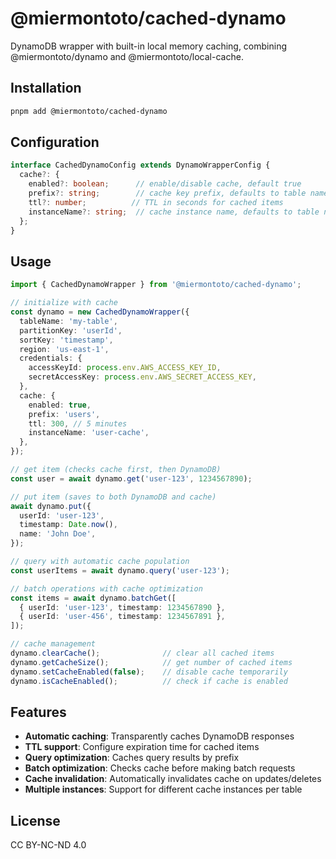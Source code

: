 # @miermontoto/cached-dynamo

DynamoDB wrapper with built-in local memory caching, combining @miermontoto/dynamo and @miermontoto/local-cache.

## Installation

```bash
pnpm add @miermontoto/cached-dynamo
```

## Configuration

```typescript
interface CachedDynamoConfig extends DynamoWrapperConfig {
  cache?: {
    enabled?: boolean;      // enable/disable cache, default true
    prefix?: string;        // cache key prefix, defaults to table name
    ttl?: number;          // TTL in seconds for cached items
    instanceName?: string;  // cache instance name, defaults to table name
  };
}
```

## Usage

```typescript
import { CachedDynamoWrapper } from '@miermontoto/cached-dynamo';

// initialize with cache
const dynamo = new CachedDynamoWrapper({
  tableName: 'my-table',
  partitionKey: 'userId',
  sortKey: 'timestamp',
  region: 'us-east-1',
  credentials: {
    accessKeyId: process.env.AWS_ACCESS_KEY_ID,
    secretAccessKey: process.env.AWS_SECRET_ACCESS_KEY,
  },
  cache: {
    enabled: true,
    prefix: 'users',
    ttl: 300, // 5 minutes
    instanceName: 'user-cache',
  },
});

// get item (checks cache first, then DynamoDB)
const user = await dynamo.get('user-123', 1234567890);

// put item (saves to both DynamoDB and cache)
await dynamo.put({
  userId: 'user-123',
  timestamp: Date.now(),
  name: 'John Doe',
});

// query with automatic cache population
const userItems = await dynamo.query('user-123');

// batch operations with cache optimization
const items = await dynamo.batchGet([
  { userId: 'user-123', timestamp: 1234567890 },
  { userId: 'user-456', timestamp: 1234567891 },
]);

// cache management
dynamo.clearCache();              // clear all cached items
dynamo.getCacheSize();            // get number of cached items
dynamo.setCacheEnabled(false);    // disable cache temporarily
dynamo.isCacheEnabled();          // check if cache is enabled
```

## Features

- **Automatic caching**: Transparently caches DynamoDB responses
- **TTL support**: Configure expiration time for cached items
- **Query optimization**: Caches query results by prefix
- **Batch optimization**: Checks cache before making batch requests
- **Cache invalidation**: Automatically invalidates cache on updates/deletes
- **Multiple instances**: Support for different cache instances per table

## License

CC BY-NC-ND 4.0